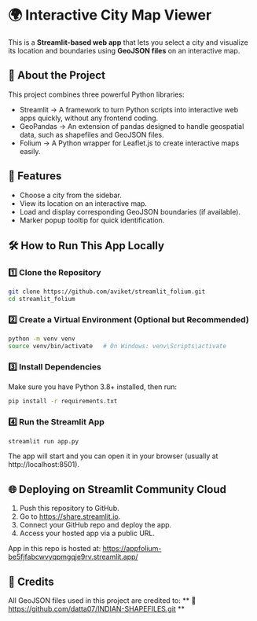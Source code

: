 # 🌍 Interactive City Map Viewer

This is a **Streamlit-based web app** that lets you select a city and visualize its location and boundaries using **GeoJSON files** on an interactive map.

## 🚀 About the Project

This project combines three powerful Python libraries:

- Streamlit → A framework to turn Python scripts into interactive web apps quickly, without any frontend coding.
- GeoPandas → An extension of pandas designed to handle geospatial data, such as shapefiles and GeoJSON files.
- Folium → A Python wrapper for Leaflet.js to create interactive maps easily.


## 📂 Features

- Choose a city from the sidebar.
- View its location on an interactive map.
- Load and display corresponding GeoJSON boundaries (if available).
- Marker popup tooltip for quick identification.


## 🛠️ How to Run This App Locally

### 1️⃣ Clone the Repository

```bash
git clone https://github.com/aviket/streamlit_folium.git
cd streamlit_folium
```

### 2️⃣ Create a Virtual Environment (Optional but Recommended)

```bash
python -m venv venv
source venv/bin/activate   # On Windows: venv\Scripts\activate
```

### 3️⃣ Install Dependencies

Make sure you have Python 3.8+ installed, then run:

```bash
pip install -r requirements.txt
```

### 4️⃣ Run the Streamlit App

```bash
streamlit run app.py
```

The app will start and you can open it in your browser (usually at http://localhost:8501).

## 🌐 Deploying on Streamlit Community Cloud

1. Push this repository to GitHub.
2. Go to https://share.streamlit.io.
3. Connect your GitHub repo and deploy the app.
4. Access your hosted app via a public URL.


App in this repo is hosted at:
https://appfolium-be5fjfabcwvyqpmgqje9rv.streamlit.app/

## 📜 Credits

All GeoJSON files used in this project are credited to:
** 🔗 https://github.com/datta07/INDIAN-SHAPEFILES.git **
